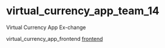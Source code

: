 # virtual_currency_app_team_14
Virtual Currency App Ex-change

virtual_currency_app_frontend
[frontend](https://github.com/TheBreasy/virtual_currency_app_frontend/tree/main)
